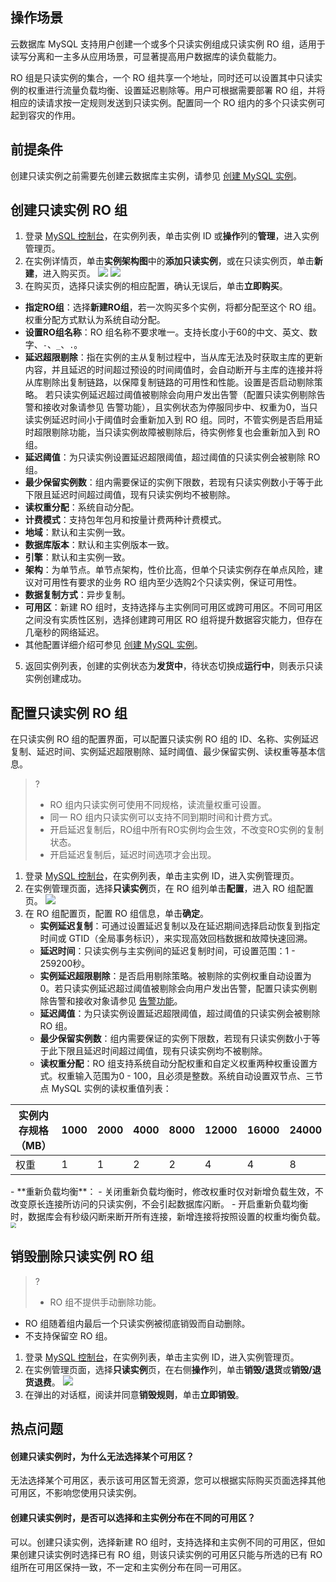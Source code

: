 ## 操作场景
云数据库 MySQL 支持用户创建一个或多个只读实例组成只读实例 RO 组，适用于读写分离和一主多从应用场景，可显著提高用户数据库的读负载能力。

RO 组是只读实例的集合，一个 RO 组共享一个地址，同时还可以设置其中只读实例的权重进行流量负载均衡、设置延迟剔除等。用户可根据需要部署 RO 组，并将相应的读请求按一定规则发送到只读实例。配置同一个 RO 组内的多个只读实例可起到容灾的作用。

## 前提条件
创建只读实例之前需要先创建云数据库主实例，请参见 [创建 MySQL 实例](https://cloud.tencent.com/document/product/236/46433)。

## 创建只读实例 RO 组
1. 登录 [MySQL 控制台](https://console.cloud.tencent.com/cdb/ )，在实例列表，单击实例 ID 或**操作**列的**管理**，进入实例管理页。
2. 在实例详情页，单击**实例架构图**中的**添加只读实例**，或在只读实例页，单击**新建**，进入购买页。
![](https://qcloudimg.tencent-cloud.cn/raw/2c42784166ed13f8d63129ee7987ced0.png)
![](https://qcloudimg.tencent-cloud.cn/raw/c4f55da8d715d578c9a4041ee232bef8.png)
3. 在购买页，选择只读实例的相应配置，确认无误后，单击**立即购买**。
 - **指定RO组**：选择**新建RO组**，若一次购买多个实例，将都分配至这个 RO 组。权重分配方式默认为系统自动分配。
 - **设置RO组名称**：RO 组名称不要求唯一。支持长度小于60的中文、英文、数字、`-`、`_`、`.`。
 - **延迟超限剔除**：指在实例的主从复制过程中，当从库无法及时获取主库的更新内容，并且延迟的时间超过预设的时间阈值时，会自动断开与主库的连接并将从库剔除出复制链路，以保障复制链路的可用性和性能。设置是否启动剔除策略。
若只读实例延迟超过阈值被剔除会向用户发出告警（配置只读实例剔除告警和接收对象请参见 告警功能），且实例状态为停服同步中、权重为0，当只读实例延迟时间小于阈值时会重新加入到 RO 组。同时，不管实例是否启用延时超限剔除功能，当只读实例故障被剔除后，待实例修复也会重新加入到 RO 组。
 - **延迟阈值**：为只读实例设置延迟超限阈值，超过阈值的只读实例会被剔除 RO 组。
 - **最少保留实例数**：组内需要保证的实例下限数，若现有只读实例数小于等于此下限且延迟时间超过阈值，现有只读实例均不被剔除。
 - **读权重分配**：系统自动分配。
 - **计费模式**：支持包年包月和按量计费两种计费模式。
 - **地域**：默认和主实例一致。
 - **数据库版本**：默认和主实例版本一致。
 - **引擎**：默认和主实例一致。
 - **架构**：为单节点。单节点架构，性价比高，但单个只读实例存在单点风险，建议对可用性有要求的业务 RO 组内至少选购2个只读实例，保证可用性。
 - **数据复制方式**：异步复制。
  - **可用区**：新建 RO 组时，支持选择与主实例同可用区或跨可用区。不同可用区之间没有实质性区别，选择创建跨可用区 RO 组将提升数据容灾能力，但存在几毫秒的网络延迟。
 - 其他配置详细介绍可参见 [创建 MySQL 实例](https://cloud.tencent.com/document/product/236/46433)。
5. 返回实例列表，创建的实例状态为**发货中**，待状态切换成**运行中**，则表示只读实例创建成功。

## 配置只读实例 RO 组
在只读实例 RO 组的配置界面，可以配置只读实例 RO 组的 ID、名称、实例延迟复制、延迟时间、实例延迟超限剔除、延时阈值、最少保留实例、读权重等基本信息。
>?
>- RO 组内只读实例可使用不同规格，读流量权重可设置。
>- 同一 RO 组内只读实例可以支持不同到期时间和计费方式。
>- 开启延迟复制后，RO组中所有RO实例均会生效，不改变RO实例的复制状态。
>- 开启延迟复制后，延迟时间选项才会出现。
>
1. 登录 [MySQL 控制台](https://console.cloud.tencent.com/cdb/ )，在实例列表，单击主实例 ID，进入实例管理页。
2. 在实例管理页面，选择**只读实例**页，在 RO 组列单击**配置**，进入 RO 组配置页。
![](https://qcloudimg.tencent-cloud.cn/raw/3008405ee0ca211ab5b6a96d468008b8.png)
3. 在 RO 组配置页，配置 RO 组信息，单击**确定**。
   - **实例延迟复制**：可通过设置延迟复制以及在延迟期间选择启动恢复到指定时间或 GTID（全局事务标识），来实现高效回档数据和故障快速回溯。
   - **延迟时间**：只读实例与主实例间的延迟复制时间，可设置范围：1 - 259200秒。
   - **实例延迟超限剔除**：是否启用剔除策略。被剔除的实例权重自动设置为0。若只读实例延迟超过阈值被剔除会向用户发出告警，配置只读实例剔除告警和接收对象请参见 [告警功能](https://cloud.tencent.com/document/product/236/8457)。
   - **延迟阈值**：为只读实例设置延迟超限阈值，超过阈值的只读实例会被剔除 RO 组。
   - **最少保留实例数**：组内需要保证的实例下限数，若现有只读实例数小于等于此下限且延迟时间超过阈值，现有只读实例均不被剔除。
   - **读权重分配**：RO 组支持系统自动分配权重和自定义权重两种权重设置方式。权重输入范围为0 - 100，且必须是整数。系统自动设置双节点、三节点 MySQL 实例的读权重值列表：
<table>
<thead><tr>
<th>实例内存规格（MB）</th>
<th>1000</th><th>2000</th><th>4000</th><th>8000</th><th>12000</th><th>16000</th><th>24000</th><th>32000</th><th>48000</th><th>64000</th><th>96000</th><th>128000</th><th>244000</th><th>488000</th>
</tr></thead>
<tbody><tr>
<td>权重</td>
<td>1</td><td>1</td><td>2</td><td>2</td><td>4</td><td>4</td><td>8</td><td>8</td><td>10</td><td>12</td><td>14</td><td>16</td><td>26</td><td>50</td></tr>
</tbody></table>
 - **重新负载均衡**：
    - 关闭重新负载均衡时，修改权重时仅对新增负载生效，不改变原长连接所访问的只读实例，不会引起数据库闪断。
    - 开启重新负载均衡时，数据库会有秒级闪断来断开所有连接，新增连接将按照设置的权重均衡负载。
<img src="https://qcloudimg.tencent-cloud.cn/raw/efb2710bcf280c1eabb7ded66376cb71.png"  style="zoom:55%;">


## 销毁删除只读实例 RO 组
>?
>- RO 组不提供手动删除功能。
- RO 组随着组内最后一个只读实例被彻底销毁而自动删除。
- 不支持保留空 RO 组。
>
1. 登录 [MySQL 控制台](https://console.cloud.tencent.com/cdb/ )，在实例列表，单击主实例 ID，进入实例管理页。
2. 在实例管理页面，选择**只读实例**页，在右侧**操作**列，单击**销毁/退货**或**销毁/退货退费**。
![](https://qcloudimg.tencent-cloud.cn/raw/f36ebd7c80bfe9467c6ecc602b27f1c1.png)
3. 在弹出的对话框，阅读并同意**销毁规则**，单击**立即销毁**。

## 热点问题
#### 创建只读实例时，为什么无法选择某个可用区？
无法选择某个可用区，表示该可用区暂无资源，您可以根据实际购买页面选择其他可用区，不影响您使用只读实例。

#### 创建只读实例时，是否可以选择和主实例分布在不同的可用区？
可以。创建只读实例，选择新建 RO 组时，支持选择和主实例不同的可用区，但如果创建只读实例时选择已有 RO 组，则该只读实例的可用区只能与所选的已有 RO 组所在可用区保持一致，不一定和主实例分布在同一可用区。
